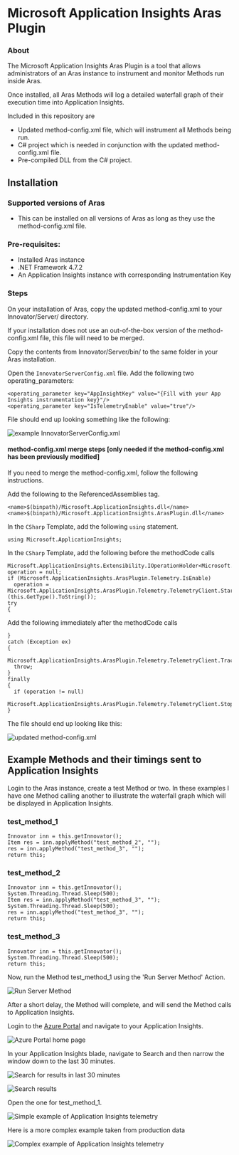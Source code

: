 # Microsoft Application Insights Aras Plugin

### About

The Microsoft Application Insights Aras Plugin is a tool that allows administrators of an Aras instance to instrument and monitor Methods run inside Aras.

Once installed, all Aras Methods will log a detailed waterfall graph of their execution time into Application Insights.

Included in this repository are

* Updated method-config.xml file, which will instrument all Methods being run.
* C# project which is needed in conjunction with the updated method-config.xml file.
* Pre-compiled DLL from the C# project.

## Installation

### Supported versions of Aras

* This can be installed on all versions of Aras as long as they use the method-config.xml file.

### Pre-requisites:
* Installed Aras instance
* .NET Framework 4.7.2
* An Application Insights instance with corresponding Instrumentation Key

### Steps
On your installation of Aras, copy the updated method-config.xml to your Innovator/Server/ directory. 

If your installation does not use an out-of-the-box version of the method-config.xml file, this file will need to be merged.

Copy the contents from Innovator/Server/bin/ to the same folder in your Aras installation.

Open the `InnovatorServerConfig.xml` file. Add the following two operating_parameters:

	<operating_parameter key="AppInsightKey" value="{Fill with your App Insights instrumentation key}"/>
	<operating_parameter key="IsTelemetryEnable" value="true"/>

File should end up looking something like the following:

![example InnovatorServerConfig.xml](Installation/InnovatorServerConfig.xml.png)

#### method-config.xml merge steps [only needed if the method-config.xml has been previously modified]
If you need to merge the method-config.xml, follow the following instructions.

Add the following to the ReferencedAssemblies tag.

	<name>$(binpath)/Microsoft.ApplicationInsights.dll</name>
	<name>$(binpath)/Microsoft.ApplicationInsights.ArasPlugin.dll</name>

In the `CSharp` Template, add the following `using` statement.

`using Microsoft.ApplicationInsights;`

In the `CSharp` Template, add the following before the methodCode calls


    Microsoft.ApplicationInsights.Extensibility.IOperationHolder<Microsoft.ApplicationInsights.DataContracts.RequestTelemetry> operation = null;
    if (Microsoft.ApplicationInsights.ArasPlugin.Telemetry.IsEnable)
      operation = Microsoft.ApplicationInsights.ArasPlugin.Telemetry.TelemetryClient.StartOperation<Microsoft.ApplicationInsights.DataContracts.RequestTelemetry>(this.GetType().ToString());
    try
    {


Add the following immediately after the methodCode calls

    }
    catch (Exception ex)
    {
      Microsoft.ApplicationInsights.ArasPlugin.Telemetry.TelemetryClient.TrackException(ex);
      throw;
    }
    finally
    {
      if (operation != null)
        Microsoft.ApplicationInsights.ArasPlugin.Telemetry.TelemetryClient.StopOperation(operation);
    }

The file should end up looking like this:

![updated method-config.xml](Installation/method-config.xml.png)


## Example Methods and their timings sent to Application Insights

Login to the Aras instance, create a test Method or two. In these examples I have one Method calling another to illustrate the waterfall graph which will be displayed in Application Insights.

### test\_method\_1

	Innovator inn = this.getInnovator();
	Item res = inn.applyMethod("test_method_2", "");
	res = inn.applyMethod("test_method_3", "");
	return this;

### test\_method\_2

	Innovator inn = this.getInnovator();
	System.Threading.Thread.Sleep(500);
	Item res = inn.applyMethod("test_method_3", "");
	System.Threading.Thread.Sleep(500);
	res = inn.applyMethod("test_method_3", "");
	return this;

### test\_method\_3

	Innovator inn = this.getInnovator();
	System.Threading.Thread.Sleep(500);
	return this;


Now, run the Method test\_method\_1 using the 'Run Server Method' Action.

![Run Server Method](Installation/RunServerMethod.png)

After a short delay, the Method will complete, and will send the Method calls to Application Insights.

Login to the [Azure Portal](https://portal.azure.com) and navigate to your Application Insights.

![Azure Portal home page](Installation/AzurePortalHome.png)

In your Application Insights blade, navigate to Search and then narrow the window down to the last 30 minutes.

![Search for results in last 30 minutes](Installation/AppInsightsSearchLast30.png)

![Search results](Installation/AppInsightsSearchResults.png)

Open the one for test\_method\_1.

![Simple example of Application Insights telemetry](Installation/ExampleAppInsights.png)


Here is a more complex example taken from production data

![Complex example of Application Insights telemetry](Installation/ComplexExampleAppInsights.png)
